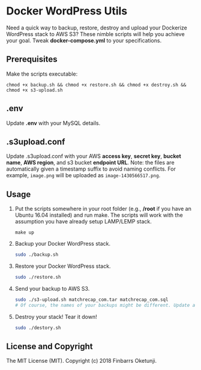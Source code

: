 Docker WordPress Utils
=============

Need a quick way to backup, restore, destroy and upload your Dockerize WordPress stack to AWS S3? These nimble scripts will help you achieve your goal. Tweak **docker-compose.yml** to your specifications.

Prerequisites
-------------

Make the scripts executable:

    chmod +x backup.sh && chmod +x restore.sh && chmod +x destroy.sh && chmod +x s3-upload.sh

.env
----

Update **.env** with your MySQL details.

.s3upload.conf
--------------

Update .s3upload.conf with your AWS **access key**, **secret key**, **bucket name**, **AWS region**, and s3 bucket **endpoint URL**. Note: the files are automatically given a timestamp suffix to avoid naming conflicts. For example, `image.png` will be uploaded as `image-1430566517.png`.

Usage
-----

1. Put the scripts somewhere in your root folder (e.g., **/root** if you have an Ubuntu 16.04 installed) and run make. The scripts will work with the assumption you have already setup LAMP/LEMP stack.

    ```make
    make up
    ```

2. Backup your Docker WordPress stack.

    ```sh
    sudo ./backup.sh
    ```

3. Restore your Docker WordPress stack.

    ```sh
    sudo ./restore.sh
    ```
4. Send your backup to AWS S3.

    ```sh
    sudo ./s3-upload.sh matchrecap_com.tar matchrecap_com.sql
    # Of course, the names of your backups might be different. Update accordingly!
    ```
5. Destroy your stack! Tear it down!

    ```sh
    sudo ./destory.sh
    ```

License and Copyright
---------------------

The MIT License (MIT). Copyright (c) 2018 Finbarrs Oketunji.